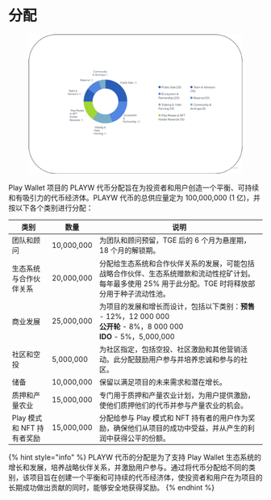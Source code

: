 # 分配

<figure><img src="../.gitbook/assets/Distribution.png" alt=""><figcaption></figcaption></figure>

Play Wallet 项目的 PLAYW 代币分配旨在为投资者和用户创造一个平衡、可持续和有吸引力的代币经济体。PLAYW 代币的总供应量定为 100,000,000 (1 亿)，并按以下各个类别进行分配：

| 类别                           | 数量        | 说明                                                                                                                                                                                                                                                                                            |
| ------------------------------ | ---------- | ---------------------------------------------------------------------------------------------------------------------------------------------------------------------------------------------------------------------------------------------------------------------------------------------- |
| 团队和顾问                     | 10,000,000 | 为团队和顾问预留，TGE 后的 6 个月为悬崖期，18 个月的解锁期。                                                                                                                                                                                                                                 |
| 生态系统与合作伙伴关系           | 20,000,000 | 分配给生态系统和合作伙伴关系的发展，可能包括战略合作伙伴、生态系统赠款和流动性挖矿计划。每年最多使用 25% 用于此分配。TGE 时将释放部分用于种子流动性池。                                                                                                                                    |
| 商业发展                       | 25,000,000 | 为项目的发展和增长而设计，包括以下类别：<strong>预售</strong> - 12%，12 000 000 <br><strong>公开轮</strong> - 8%，8 000 000 <br><strong>IDO</strong> - 5%，5,000,000                                                                                                                          |
| 社区和空投                      | 5,000,000  | 为社区指定，包括空投、社区激励和其他营销活动。此分配鼓励用户参与并培养忠诚和参与的社区。                                                                                                                                                                                                      |
| 储备                           | 10,000,000 | 保留以满足项目的未来需求和潜在增长。                                                                                                                                                                                                                                                          |
| 质押和产量农业                  | 15,000,000 | 专门用于质押和产量农业计划，为用户提供激励，使他们质押他们的代币并参与产量农业的机会。                                                                                                                                                                                                       |
| Play 模式和 NFT 持有者奖励      | 15,000,000 | 分配给参与 Play 模式和 NFT 持有者的用户作为奖励，确保他们从项目的成功中受益，并从产生的利润中获得公平的份额。                                                                                                                                                                                 |

{% hint style="info" %}
PLAYW 代币的分配是为了支持 Play Wallet 生态系统的增长和发展，培养战略伙伴关系，并激励用户参与。通过将代币分配给不同的类别，该项目旨在创建一个平衡和可持续的代币经济体，使投资者和用户在为项目的长期成功做出贡献的同时，能够安全地获得奖励。
{% endhint %}

